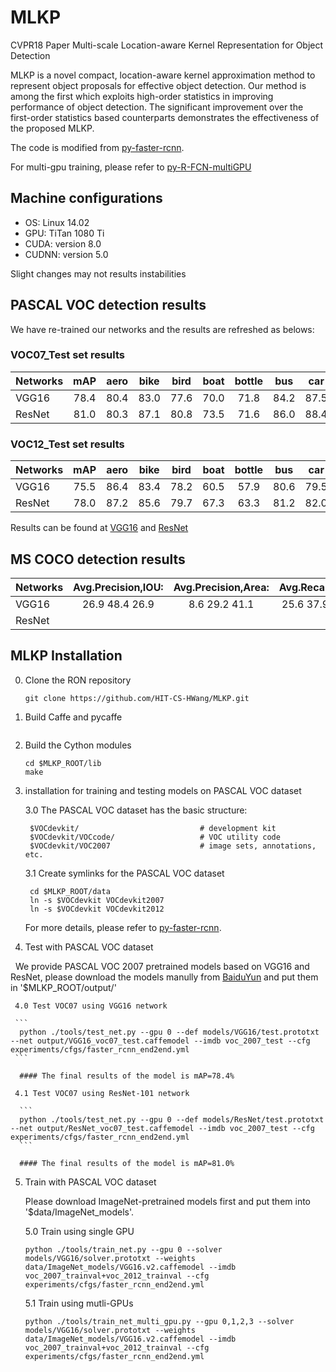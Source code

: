 # MLKP
CVPR18 Paper Multi-scale Location-aware Kernel Representation for Object Detection

MLKP is a novel compact, location-aware kernel approximation method to represent object proposals for effective object detection. Our method is among the first which exploits high-order statistics in improving performance of object detection. The significant improvement
over the first-order statistics based counterparts demonstrates the effectiveness of the proposed MLKP.

The code is modified from [py-faster-rcnn](https://github.com/rbgirshick/py-faster-rcnn). 

For multi-gpu training, please refer to [py-R-FCN-multiGPU](https://github.com/bharatsingh430/py-R-FCN-multiGPU/)

## Machine configurations

- OS: Linux 14.02
- GPU: TiTan 1080 Ti
- CUDA: version 8.0
- CUDNN: version 5.0

Slight changes may not results instabilities

## PASCAL VOC detection results

   We have re-trained our networks and the results are refreshed as belows:
   
   ### VOC07_Test set results
   
Networks | mAP |aero|bike|bird|boat|bottle| bus| car| cat|chair| cow|table| dog|horse|mbike|person|plant|sheep|sofa|train|tv |
---------|:---:|:--:|:--:|:--:|:--:|:----:|:--:|:--:|:--:|:---:|:--:|:---:|:--:|:---:|:---:|:----:|:---:|:---:|:--:|:---:|:-:|
  VGG16  | 78.4|80.4|83.0|77.6|70.0| 71.8 |84.2|87.5|86.7| 67.0|83.1| 70.3|84.9| 85.5| 81.9| 79.2 | 52.6| 79.7|79.6|81.7|81.4|     
  ResNet | 81.0|80.3|87.1|80.8|73.5| 71.6 |86.0|88.4|88.8| 66.9|86.2| 72.8|88.7| 87.4| 86.7| 84.3 | 56.7| 84.9|81.0|86.7|81.7|   

   ### VOC12_Test set results
   
Networks | mAP |aero|bike|bird|boat|bottle| bus| car| cat|chair| cow|table| dog|horse|mbike|person|plant|sheep|sofa|train|tv |
---------|:---:|:--:|:--:|:--:|:--:|:----:|:--:|:--:|:--:|:---:|:--:|:---:|:--:|:---:|:---:|:----:|:---:|:---:|:--:|:---:|:-:|
  VGG16  | 75.5|86.4|83.4|78.2|60.5| 57.9 |80.6|79.5|91.2| 56.4|81.0| 58.6|91.3| 84.4| 84.3| 83.5 | 56.5|77.8|67.5|83.9|67.4|
  ResNet | 78.0|87.2|85.6|79.7|67.3| 63.3 |81.2|82.0|92.9| 60.2|82.1| 61.0|91.2| 84.7| 86.6| 85.5 | 60.6|80.8|69.5|85.8|72.4|
  
  Results can be found at [VGG16](http://host.robots.ox.ac.uk:8080/anonymous/TENHEH.html) and [ResNet](http://host.robots.ox.ac.uk:8080/anonymous/NF0WFQ.html)
  
## MS COCO detection results

Networks | Avg.Precision,IOU: | Avg.Precision,Area: |  Avg.Recal,#Det:  |    Avg.Recal,Area:  | 
|--------|:------------------:|:-------------------:|:-----------------:|:-------------------:|
  VGG16  |  26.9  48.4  26.9  |  8.6    29.2   41.1 | 25.6  37.9   38.9 |  16.0   44.1   59.0 |
  ResNet |
## MLKP Installation 

0. Clone the RON repository
    ```
    git clone https://github.com/HIT-CS-HWang/MLKP.git
    ```
1. Build Caffe and pycaffe

    ```

    ```

2. Build the Cython modules
    ```
    cd $MLKP_ROOT/lib
    make
    ```
    
3. installation for training and testing models on PASCAL VOC dataset

    3.0 The PASCAL VOC dataset has the basic structure:
    
        $VOCdevkit/                           # development kit
        $VOCdevkit/VOCcode/                   # VOC utility code
        $VOCdevkit/VOC2007                    # image sets, annotations, etc.
        
    3.1 Create symlinks for the PASCAL VOC dataset
    
        cd $MLKP_ROOT/data
        ln -s $VOCdevkit VOCdevkit2007
        ln -s $VOCdevkit VOCdevkit2012
    
    For more details, please refer to [py-faster-rcnn](https://github.com/rbgirshick/py-faster-rcnn). 

 4. Test with PASCAL VOC dataset

     We provide PASCAL VOC 2007 pretrained models based on VGG16 and ResNet, please download the models manully from [BaiduYun](https://pan.baidu.com/s/1HgxsixN674ZfGE-9lm77KQ) and put them in '$MLKP_ROOT/output/'
   
     4.0 Test VOC07 using VGG16 network
   
     ```
      python ./tools/test_net.py --gpu 0 --def models/VGG16/test.prototxt --net output/VGG16_voc07_test.caffemodel --imdb voc_2007_test --cfg experiments/cfgs/faster_rcnn_end2end.yml
     ```
     
      #### The final results of the model is mAP=78.4%
   
     4.1 Test VOC07 using ResNet-101 network   
   
      ```
      python ./tools/test_net.py --gpu 0 --def models/ResNet/test.prototxt --net output/ResNet_voc07_test.caffemodel --imdb voc_2007_test --cfg experiments/cfgs/faster_rcnn_end2end.yml
      ```
      
      #### The final results of the model is mAP=81.0%
  
 5. Train with PASCAL VOC dataset
    
     Please download ImageNet-pretrained models first and put them into '$data/ImageNet_models'.
   
     5.0 Train using single GPU
   
      ```
      python ./tools/train_net.py --gpu 0 --solver models/VGG16/solver.prototxt --weights data/ImageNet_models/VGG16.v2.caffemodel --imdb voc_2007_trainval+voc_2012_trainval --cfg experiments/cfgs/faster_rcnn_end2end.yml    
      ```
   
     5.1 Train using mutli-GPUs
   
      ```
      python ./tools/train_net_multi_gpu.py --gpu 0,1,2,3 --solver models/VGG16/solver.prototxt --weights data/ImageNet_models/VGG16.v2.caffemodel --imdb voc_2007_trainval+voc_2012_trainval --cfg experiments/cfgs/faster_rcnn_end2end.yml        
      ```
